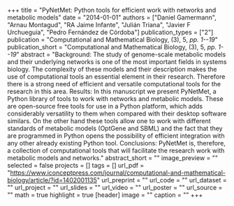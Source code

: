 +++
title = "PyNetMet: Python tools for efficient work with networks and metabolic models"
date = "2014-01-01"
authors = ["Daniel Gamermann", "Arnau Montagud", "RA Jaime Infante", "Julián Triana", "Javier F Urchueguía", "Pedro Fernández de Córdoba"]
publication_types = ["2"]
publication = "Computational and Mathematical Biology, (3), 5, _pp. 1--19_"
publication_short = "Computational and Mathematical Biology, (3), 5, _pp. 1--19_"
abstract = "Background: The study of genome-scale metabolic models and their underlying networks is one of the most important fields in systems biology. The complexity of these models and their description makes the use of computational tools an essential element in their research. Therefore there is a strong need of efficient and versatile computational tools for the research in this area. Results: In this manuscript we present PyNetMet, a Python library of tools to work with networks and metabolic models. These are open-source free tools for use in a Python platform, which adds considerably versatility to them when compared with their desktop software similars. On the other hand these tools allow one to work with different standards of metabolic models (OptGene and SBML) and the fact that they are programmed in Python opens the possibility of efficient integration with any other already existing Python tool. Conclusions: PyNetMet is, therefore, a collection of computational tools that will facilitate the research work with metabolic models and networks."
abstract_short = ""
image_preview = ""
selected = false
projects = []
tags = []
url_pdf = "https://www.iconceptpress.com/journal/computational-and-mathematical-biology/article/?id=1402001135"
url_preprint = ""
url_code = ""
url_dataset = ""
url_project = ""
url_slides = ""
url_video = ""
url_poster = ""
url_source = ""
math = true
highlight = true
[header]
image = ""
caption = ""
+++
